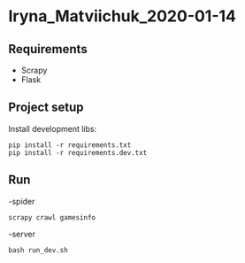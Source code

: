 # Iryna_Matviichuk_2020-01-14

## Requirements
- Scrapy
- Flask

## Project setup

Install development libs:

```
pip install -r requirements.txt
pip install -r requirements.dev.txt
```

## Run
-spider
```
scrapy crawl gamesinfo
```
-server
```
bash run_dev.sh
```

